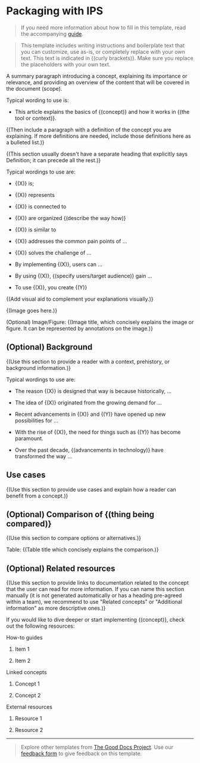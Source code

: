 # Packaging with IPS

> If you need more information about how to fill in this template, read the accompanying [guide](./guide-concept.md).

> This template includes writing instructions and boilerplate text that you can customize, use as-is, or completely replace with your own text. This text is indicated in {(curly brackets)}. Make sure you replace the placeholders with your own text.

A summary paragraph introducing a concept, explaining its importance or
relevance, and providing an overview of the content that will be covered
in the document (scope).

Typical wording to use is:
- This article explains the basics of {(concept)} and how it works in {(the tool or context)}.

{(Then include a paragraph with a definition of the concept you are explaining. 
If more definitions are needed, include those definitions here as a bulleted list.)}

{(This section usually doesn't have a separate heading that explicitly says
Definition; it can precede all the rest.)}

Typical wordings to use are:

-   {(X)} is;

-   {(X)} represents

-   {(X)} is connected to

-   {(X)} are organized {(describe the way how)}

-   {(X)} is similar to

-   {(X)} addresses the common pain points of ...

-   {(X)} solves the challenge of ...

-   By implementing {(X)}, users can ...

-   By using {(X)}, {(specify users/target audience)} gain ...

-   To use {(X)}, you create {(Y)}

{(Add visual aid to complement your explanations visually.)}

{(Image goes here.)}

(Optional) Image/Figure: {(Image title, which concisely explains the image or
figure. It can be represented by annotations on the image.)}

## (Optional) Background

{(Use this section to provide a reader with a context, prehistory, or background information.)}

Typical wordings to use are:

-   The reason {(X)} is designed that way is because historically, ...

-   The idea of {(X)} originated from the growing demand for ...

-   Recent advancements in {(X)} and {(Y)} have opened up new possibilities
    for ...

-   With the rise of {(X)}, the need for things such as {(Y)} has become
    paramount.

-   Over the past decade, {(advancements in technology)} have transformed
    the way ...

## Use cases

{(Use this section to provide use cases and explain how a reader can
benefit from a concept.)}

## (Optional) Comparison of {(thing being compared)}

{(Use this section to compare options or alternatives.)}

Table: {(Table title which concisely explains the comparison.)}

## (Optional) Related resources

{(Use this section to provide links to documentation related to the concept that the user can read for more information.
If you can name this section manually (it is not generated automatically or has a heading pre-agreed within a team),
we recommend to use "Related concepts" or "Additional information" as more descriptive ones.)}

If you would like to dive deeper or start implementing {(concept)},
check out the following resources:

How-to guides

1.  Item 1

2.  Item 2

Linked concepts

1.  Concept 1

2.  Concept 2

External resources

1.  Resource 1

2.  Resource 2

---

> Explore other templates from [The Good Docs Project](https://thegooddocsproject.dev/). Use our [feedback form](https://thegooddocsproject.dev/feedback/?template=Concept) to give feedback on this template.